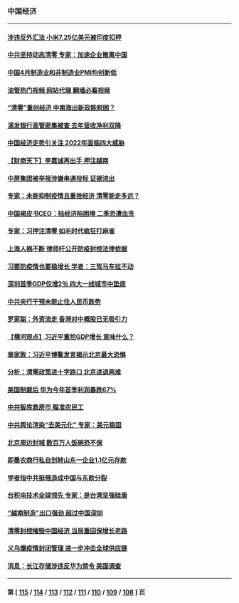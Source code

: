 ### 中国经济
---
#### [涉违反外汇法 小米7.25亿美元被印度扣押](../../pages/ncid283/n13724194.md?05010045) 
#### [中共坚持动态清零 专家：加速企业撤离中国](../../pages/ncid283/n13724014.md?05010045) 
#### [中国4月制造业和非制造业PMI均创新低](../../pages/ncid283/n13723801.md?05010045) 
#### [油管热门视频 网站代理 翻墙必看视频](http://209.222.30.114:81/youtube.html?05010045)
#### [“清零”重创经济 中南海出新政能脱困？](../../pages/ncid283/n13723520.md?05010045) 
#### [浦发银行高管密集被查 去年营收净利双降](../../pages/ncid283/n13723731.md?05010045) 
#### [中国经济走势引关注 2022年面临四大威胁](../../pages/ncid283/n13723658.md?05010045) 
#### [【财商天下】李嘉诚再出手 押注越南](../../pages/ncid283/n13723603.md?05010045) 
#### [中房集团被举报涉嫌串通投标 证据流出](../../pages/ncid283/n13723611.md?05010045) 
#### [专家：未能抑制疫情且重挫经济 清零能走多远？](../../pages/ncid283/n13723499.md?05010045) 
#### [中国褐皮书CEO：陆经济陷困境 二季恐遭血洗](../../pages/ncid283/n13723599.md?05010045) 
#### [专家：习押注清零 如毛时代疯狂打麻雀](../../pages/ncid283/n13723589.md?05010045) 
#### [上海人祸不断 律师吁公开防疫封控法律依据](../../pages/ncid283/n13723309.md?05010045) 
#### [习要防疫情也要稳增长 学者：三驾马车拉不动](../../pages/ncid283/n13723310.md?05010045) 
#### [深圳首季GDP仅增2％ 四大一线城市中垫底](../../pages/ncid283/n13723083.md?05010045) 
#### [中共央行干预未能止住人民币跌势](../../pages/ncid283/n13723109.md?05010045) 
#### [罗家聪：外资流走 香港对中概股已无吸引力](../../pages/ncid283/n13722926.md?05010045) 
#### [【横河观点】习近平重拾GDP增长 意味什么？](../../pages/ncid283/n13722847.md?05010045) 
#### [章家敦：习近平博鳌发言揭示北京最大恐惧](../../pages/ncid283/n13722777.md?05010045) 
#### [分析：清零政策进十字路口 北京进退两难](../../pages/ncid283/n13722760.md?05010045) 
#### [美国制裁后 华为今年首季利润暴跌67%](../../pages/ncid283/n13722751.md?05010045) 
#### [中共智库救房市 瞄准农民工](../../pages/ncid283/n13722658.md?05010045) 
#### [中共舆论渲染“去美元化” 专家：美元稳固](../../pages/ncid283/n13722637.md?05010045) 
#### [北京周边封城 数百万人饭碗恐不保](../../pages/ncid283/n13722560.md?05010045) 
#### [即墨农商行私自划转山东一企业1.1亿元存款](../../pages/ncid283/n13722357.md?05010045) 
#### [学者指中共挺俄造成中国与东欧分裂](../../pages/ncid283/n13722249.md?05010045) 
#### [台积电技术全球领先 专家：是台湾坚强硅盾](../../pages/ncid283/n13722234.md?05010045) 
#### [“越南制造”出口强劲 超过中国深圳](../../pages/ncid283/n13722236.md?05010045) 
#### [清零封控摧毁中国经济 当局重回保增长老路](../../pages/ncid283/n13721951.md?05010045) 
#### [义乌爆疫情封闭管理 进一步冲击全球供应链](../../pages/ncid283/n13721924.md?05010045) 
#### [消息：长江存储涉违反华为禁令 美国调查](../../pages/ncid283/n13721928.md?05010045) 

---
#### 第 [ [115](./115.md?05010045) / [114](./114.md?05010045) / [113](./113.md?05010045) / [112](./112.md?05010045) / [111](./111.md?05010045) / [110](./110.md?05010045) / [109](./109.md?05010045) / [108](./108.md?05010045) ] 页
